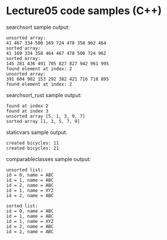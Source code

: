 # Lecture05 code samples (C++)

searchsort sample output:

```
unsorted array:
41 467 334 500 169 724 478 358 962 464 
sorted array:
41 169 334 358 464 467 478 500 724 962 
sorted array:
145 281 436 491 705 827 827 942 961 995 
found element at index: 2
unsorted array:
391 604 902 153 292 382 421 716 718 895 
found element at index: 2
```

searchsort_rust sample output:

```
found at index 2
found at index 3
unsorted array [5, 1, 3, 9, 7]
sorted array [1, 3, 5, 7, 9]
```

staticvars sample output:

```
created bicycles: 11
created bicycles: 21
```

comparableclasses sample output:

```
unsorted list:
id = 0, name = ABC
id = 1, name = ABC
id = 2, name = ABC
id = 1, name = XYZ
id = 2, name = ABC

sorted list:
id = 0, name = ABC
id = 1, name = ABC
id = 1, name = XYZ
id = 2, name = ABC
id = 2, name = ABC
```